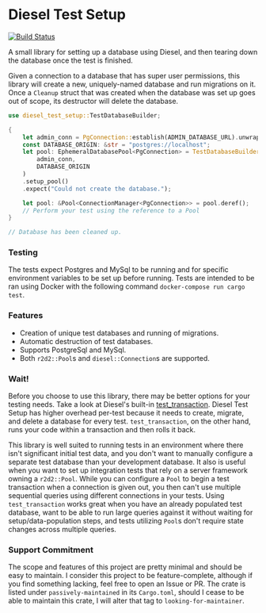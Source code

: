 # Diesel Test Setup

[![Build Status](https://travis-ci.org/hgzimmerman/diesel_test_setup.svg?branch=master)](https://travis-ci.org/hgzimmerman/diesel_test_setup)

A small library for setting up a database using Diesel, and then tearing down the database once the test is finished.

Given a connection to a database that has super user permissions, this library will create a new, uniquely-named database and run migrations on it.
Once a `Cleanup` struct that was created when the database was set up goes out of scope, its destructor will delete the database.

```rust
use diesel_test_setup::TestDatabaseBuilder;

{
    let admin_conn = PgConnection::establish(ADMIN_DATABASE_URL).unwrap();
    const DATABASE_ORIGIN: &str = "postgres://localhost";
    let pool: EphemeralDatabasePool<PgConnection> = TestDatabaseBuilder::new(
        admin_conn,
        DATABASE_ORIGIN
    )
    .setup_pool()
    .expect("Could not create the database.");

    let pool: &Pool<ConnectionManager<PgConnection>> = pool.deref();
    // Perform your test using the reference to a Pool
}

// Database has been cleaned up.
```

### Testing
The tests expect Postgres and MySql to be running and for specific environment variables to be set up before running.
Tests are intended to be ran using Docker with the following command `docker-compose run cargo test`.


### Features
* Creation of unique test databases and running of migrations.
* Automatic destruction of test databases.
* Supports PostgreSql and MySql.
* Both `r2d2::Pool`s and `diesel::Connection`s are supported.


### Wait!
Before you choose to use this library, there may be better options for your testing needs.
Take a look at Diesel's built-in [test_transaction](https://docs.diesel.rs/diesel/connection/trait.Connection.html#method.test_transaction).
Diesel Test Setup has higher overhead per-test because it needs to create, migrate, and delete a database for every test.
`test_transaction`, on the other hand, runs your code within a transaction and then rolls it back.

This library is well suited to running tests in an environment where there isn't significant initial test data, and you don't want to manually configure a separate test database than your development database.
It also is useful when you want to set up integration tests that rely on a server framework owning a `r2d2::Pool`.
While you can configure a `Pool` to begin a test transaction when a connection is given out, you then can't use multiple sequential queries using different connections in your tests.
Using `test_transaction` works great when you have an already populated test database, want to be able to run large queries against it without waiting for setup/data-population steps, and tests utilizing `Pool`s don't require state changes across multiple queries.



### Support Commitment
The scope and features of this project are pretty minimal and should be easy to maintain.
I consider this project to be feature-complete, although if you find something lacking, feel free to open an Issue or PR.
The crate is listed under `passively-maintained` in its `Cargo.toml`, should I cease to be able to maintain this crate,
I will alter that tag to `looking-for-maintainer`.
